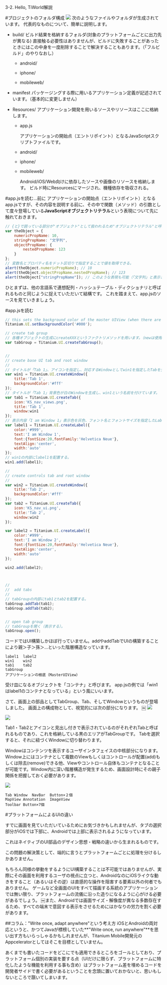 3-2. Hello, TiWorld解説

#プロジェクトのフォルダ構成
<img src="https://github.com/donayama/TiNote/raw/master/FirstStepGuide/images/ProjectFolderLayout.png" />
次のようなファイルやフォルダが生成されています。
代表的なものについて、簡単に説明します。

- build/ 
ビルド結果を格納するフォルダ(対象のプラットフォームごとに出力先が異なる)
直接触る必要性はありませんが、ビルドに失敗することがあったときにはこの中身を一度削除することで解決することもあります。（「フルビルド」のやりなおし）

	-  android/

	-  iphone/

	-  mobileweb/

- manifest
パッケージングする際に用いるアプリケーション定義が記述されています。（基本的に変更しません）

- Resources/
アプリケーション開発を用いるソースやリソースはここに格納します。

	- app.js

		アプリケーションの開始点（エントリポイント）となるJavaScriptスクリプトファイルです。

	- android/
	- iphone/
	- mobileweb/

		Android/iOS/Web向けに依存したソースや画像のリソースを格納します。
		ビルド時にResourcesにマージされ、機種依存を吸収される。

#app.jsを読む…前に
アプリケーションの開始点（エントリポイント）となるapp.jsですが、その内容を説明する前に、その中で関数（メソッド）の引数として度々登場している**JavaScriptオブジェクトリテラル**という表現について先に触れておきます。

```JavaScript
// {と}で囲っている部分が"オブジェクト"として扱われるため"オブジェクトリテラル"と呼ぶ
var theObject = {
	numericPropName: 10,
	stringPropName: "文字列",
	objectPropName: {
		nestedPropName: 123
	}
};
// 変数名とプロパティ名をドット区切りで指定することで値を取得できる。
alert(theObject.numericPropName); // 10
alert(theObject.objectPropName.nestedPropName);	// 123
alert(theObject["stringPropName"]);	// このような表現も可能（「文字列」と表示される）
```
ひとまずは、他の言語系で連想配列・ハッシュテーブル・ディクショナリと呼ばれるものと同じように捉えていただいて結構です。 
これを踏まえて、app.jsのソースを見ていきましょう。

#app.jsを読む
```JavaScript:app.js
// this sets the background color of the master UIView (when there are no windows/tab groups on it)
Titanium.UI.setBackgroundColor('#000');

// create tab group
// 各種オブジェクトの生成にcreateXXXというファクトリメソッドを用います。（newは使用しない）
var tabGroup = Titanium.UI.createTabGroup();


//
// create base UI tab and root window
//
// タイトルが「Tab 1」、アイコンを指定し、対応するWindowとしてwin1を指定したTabを生成し、tab1と命名。
var win1 = Titanium.UI.createWindow({  
    title:'Tab 1',
    backgroundColor:'#fff'
});
// タイトルが「Tab 1」背景色が白のWindowを生成し、win1という名前を付けています。
var tab1 = Titanium.UI.createTab({  
    icon:'KS_nav_views.png',
    title:'Tab 1',
    window:win1
});
// 表示内容「I am Window 1」表示色を灰色、フォント名とフォントサイズを指定したLabelを生成し、label1と命名。
var label1 = Titanium.UI.createLabel({
	color:'#999',
	text:'I am Window 1',
	font:{fontSize:20,fontFamily:'Helvetica Neue'},
	textAlign:'center',
	width:'auto'
});
// win1の内部にlabel1を配置する。
win1.add(label1);

//
// create controls tab and root window
//
var win2 = Titanium.UI.createWindow({  
    title:'Tab 2',
    backgroundColor:'#fff'
});
var tab2 = Titanium.UI.createTab({  
    icon:'KS_nav_ui.png',
    title:'Tab 2',
    window:win2
});

var label2 = Titanium.UI.createLabel({
	color:'#999',
	text:'I am Window 2',
	font:{fontSize:20,fontFamily:'Helvetica Neue'},
	textAlign:'center',
	width:'auto'
});

win2.add(label2);



//
//  add tabs
//
// tabGroupの内部にtab1とtab2を配置する。
tabGroup.addTab(tab1);  
tabGroup.addTab(tab2);  


// open tab group
// tabGroupを開く（表示する）。
tabGroup.open();
```

コードではUI構築しかほぼ行っていません。addやaddTabでUIの構築することにより親＞子＞孫＞…といった階層構造なっています。

	label1	label2
	win1	win2
	tab1	tab2
	tabGroup
	アプリケーションの根底（MasterUIView）

受け皿になるオブジェクトを「コンテナ」と呼びます。
app.jsの例では「win1はlabel1のコンテナとなっている」という風にいいます。

さて、画面上の部品としてTabGroup、Tab、そしてWindowというものが登場しました。
画面上の構成物として、視覚的には次の部分になります。
￼
<img src="https://github.com/donayama/TiNote/raw/master/FirstStepGuide/images/WindowTab1.png" />

<img src="https://github.com/donayama/TiNote/raw/master/FirstStepGuide/images/WindowTab2.png" />


Tab1・Tab2とアイコンと見出し付きで表示されているのがそれぞれTabと呼ばれるものであり、これを格納している黒のエリアがTabGroupです。
Tabを選択すると、それに紐づくWindowに切り替わります。

Windowはコンテンツを表示するユーザインタフェイスの中核部分になります。
Window上にはコンテナとして複数のViewもしくはコントロールが配置(add)もしくは除去(remove)できる他、Viewやコントロール自体もコンテナとなることが可能です。Window内に深い階層構造が発生するため、画面設計時にその親子関係を把握しておく必要があります。

<img src="https://github.com/donayama/TiNote/raw/master/FirstStepGuide/images/WindowTab3.png" />

	Tab	Window	NavBar	Button×２個	
	MapView	Annotation	ImageView
	Toolbar	Button×7個

#プラットフォームによるUIの違い

すでに画面を見ていただいているためにお気づきかもしれませんが、タブの選択部分がiOSでは下部に、Androidでは上部に表示されるようになっています。

これはネイティブのUI部品のデザイン思想・戦略の違いから生まれるものです。

この問題の解決策として、端的に言うとプラットフォームごとに処理を分けるしかありません。

もちろん同様の挙動をするようにUI構築することは不可能ではありませんが、実際にその画面を利用するユーザの視点に立つと、AndroidなのにiOSライクな動きをすること（あるいはその逆）は直感的な操作を阻害する要素以外の何者でもありません。
ゲームなど全画面のUIをすべて描画する系統のアプリケーションでは無い限り、プラットフォームの流儀に沿った造りになるように心がける必要があるでしょう。
￼また、Androidでは画面サイズ・解像度が異なる多数存在するため、すべての端末で意図する表示をさせるためにはかなりの労力を割く必要があります。

##コラム："Write once, adapt anywhere"という考え方
iOSとAndroidの両対応というと、かつてJavaが標榜していた**"Write once, run anywhere"**を思い出す方もいらっしゃるかもしれませんが、Titanium Mobile開発元のAppceleratorとしてはそこを目標としていません。

あくまでも書いたコードをどこにでも適用できるところをゴールとしており、プラットフォーム個別の実装を要する点（UIだけに限らず、プラットフォームに特化したような機能を利用する事も含め）はプラットフォーム差を埋めるコードを開発者サイドで書く必要があるということを念頭に置いておかないと、思いもしないところで躓いてしまいます。
